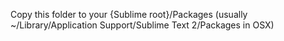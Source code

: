 Copy this folder to your {Sublime root}/Packages (usually ~/Library/Application Support/Sublime Text 2/Packages in OSX)